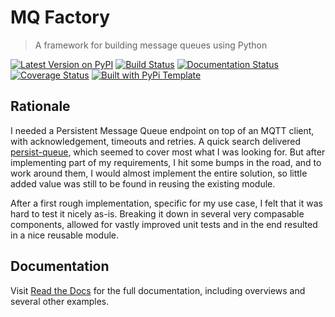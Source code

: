 # MQ Factory

> A framework for building message queues using Python

[![Latest Version on PyPI](https://img.shields.io/pypi/v/mqfactory.svg)](https://pypi.python.org/pypi/mqfactory/)
[![Build Status](https://secure.travis-ci.org/christophevg/py-mqfactory.svg?branch=master)](http://travis-ci.org/christophevg/py-mqfactory)
[![Documentation Status](https://readthedocs.org/projects/mqfactory/badge/?version=latest)](https://mqfactory.readthedocs.io/en/latest/?badge=latest)
[![Coverage Status](https://coveralls.io/repos/github/christophevg/py-mqfactory/badge.svg?branch=master)](https://coveralls.io/github/christophevg/py-mqfactory?branch=master)
[![Built with PyPi Template](https://img.shields.io/badge/PyPi_Template-v0.0.5-blue.svg)](https://github.com/christophevg/py-mqfactory)

## Rationale

I needed a Persistent Message Queue endpoint on top of an MQTT client, with acknowledgement, timeouts and retries. A quick search delivered [persist-queue](https://github.com/peter-wangxu/persist-queue), which seemed to cover most what I was looking for. But after implementing part of my requirements, I hit some bumps in the road, and to work around them, I would almost implement the entire solution, so little added value was still to be found in reusing the existing module.

After a first rough implementation, specific for my use case, I felt that it was hard to test it nicely as-is. Breaking it down in several very compasable components, allowed for vastly improved unit tests and in the end resulted in a nice reusable module.

## Documentation

Visit [Read the Docs](https://mqfactory.readthedocs.org) for the full documentation, including overviews and several other examples.
